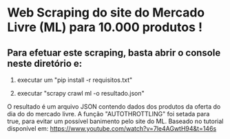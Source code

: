 # Web Scraping do site do Mercado Livre (ML) para 10.000 produtos !

## Para efetuar este scraping, basta abrir o console neste diretório e:

1. executar um "pip install -r requisitos.txt"

2. executar "scrapy crawl ml -o resultado.json"

O resultado é um arquivo JSON contendo dados dos produtos da oferta do dia do do mercado livre. A função "AUTOTHROTTLING" foi setada para true, para evitar um possível banimento pelo site do ML. Baseado no tutorial disponível em: https://www.youtube.com/watch?v=7le4AGwtH94&t=146s